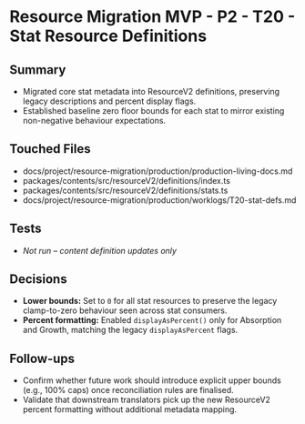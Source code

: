 # Resource Migration MVP - P2 - T20 - Stat Resource Definitions

## Summary

- Migrated core stat metadata into ResourceV2 definitions, preserving legacy descriptions and percent display flags.
- Established baseline zero floor bounds for each stat to mirror existing non-negative behaviour expectations.

## Touched Files

- docs/project/resource-migration/production/production-living-docs.md
- packages/contents/src/resourceV2/definitions/index.ts
- packages/contents/src/resourceV2/definitions/stats.ts
- docs/project/resource-migration/production/worklogs/T20-stat-defs.md

## Tests

- _Not run – content definition updates only_

## Decisions

- **Lower bounds:** Set to `0` for all stat resources to preserve the legacy clamp-to-zero behaviour seen across stat consumers.
- **Percent formatting:** Enabled `displayAsPercent()` only for Absorption and Growth, matching the legacy `displayAsPercent` flags.

## Follow-ups

- Confirm whether future work should introduce explicit upper bounds (e.g., 100% caps) once reconciliation rules are finalised.
- Validate that downstream translators pick up the new ResourceV2 percent formatting without additional metadata mapping.
